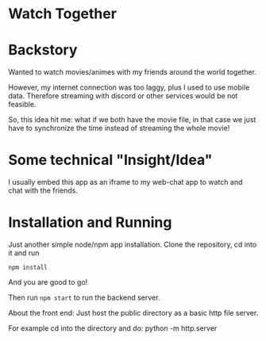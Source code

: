 # Watch Together 
# Backstory
Wanted to watch movies/animes with my friends around the 
world together.

However, my internet connection was too laggy, plus I
used to use mobile data. Therefore streaming with discord
or other services would be not feasible.

So, this idea hit me: what if we both have the movie file,
in that case we just have to synchronize the time instead of 
streaming the whole movie!

# Some technical "Insight/Idea"
I usually embed this app as an iframe to my web-chat app
to watch and chat with the friends.

# Installation and Running
Just another simple node/npm app installation. Clone the
repository, cd into it and run
```
npm install 
```
And you are good to go!

Then run `npm start` to run the backend server.


About the front end: Just host the public directory as a
basic http file server.

For example cd into the directory and do:
python -m http.server


